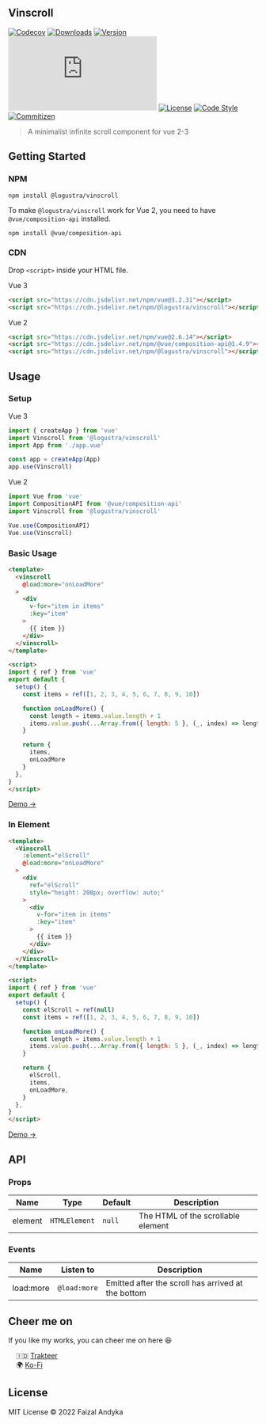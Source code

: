 ## Vinscroll

[![Codecov](https://img.shields.io/codecov/c/github/logustra/vinscroll)](https://codecov.io/github/logustra/vinscroll?branch=master)
[![Downloads](https://img.shields.io/npm/dm/@logustra/vinscroll)](https://npmcharts.com/compare/@logustra/vinscroll?minimal=true)
[![Version](https://img.shields.io/npm/v/@logustra/vinscroll)](https://www.npmjs.com/package/@logustra/vinscroll)
[![Gzip Size](https://img.badgesize.io/https://unpkg.com/@logustra/vinscroll/dist/index.umd.js?compression=gzip)](https://unpkg.com/@logustra/vinscroll/dist/index.umd.js)
[![License](https://img.shields.io/github/license/logustra/vinscroll)](https://github.com/logustra/vinscroll/blob/master/license.md)
[![Code Style](https://img.shields.io/badge/code_style-standard-brightgreen.svg)](https://standardjs.com)
[![Commitizen](https://img.shields.io/badge/commitizen-friendly-brightgreen.svg)](http://commitizen.github.io/cz-cli)

> A minimalist infinite scroll component for vue 2-3

## Getting Started
### NPM

```shell
npm install @logustra/vinscroll
```

To make `@logustra/vinscroll` work for Vue 2, you need to have `@vue/composition-api` installed.

```shell
npm install @vue/composition-api
```

### CDN
Drop `<script>` inside your HTML file.

Vue 3
```html
<script src="https://cdn.jsdelivr.net/npm/vue@3.2.31"></script>
<script src="https://cdn.jsdelivr.net/npm/@logustra/vinscroll"></script>
```

Vue 2
```html
<script src="https://cdn.jsdelivr.net/npm/vue@2.6.14"></script>
<script src="https://cdn.jsdelivr.net/npm/@vue/composition-api@1.4.9"></script>
<script src="https://cdn.jsdelivr.net/npm/@logustra/vinscroll"></script>
```

## Usage
### Setup
Vue 3
```js
import { createApp } from 'vue'
import Vinscroll from '@logustra/vinscroll'
import App from './app.vue'

const app = createApp(App)
app.use(Vinscroll)
```

Vue 2
```js
import Vue from 'vue'
import CompositionAPI from '@vue/composition-api'
import Vinscroll from '@logustra/vinscroll'

Vue.use(CompositionAPI)
Vue.use(Vinscroll)
```

### Basic Usage
```html
<template>
  <vinscroll
    @load:more="onLoadMore"
  >
    <div
      v-for="item in items"
      :key="item"
    >
      {{ item }}
    </div>
  </vinscroll>
</template>

<script>
import { ref } from 'vue'
export default {
  setup() {
    const items = ref([1, 2, 3, 4, 5, 6, 7, 8, 9, 10])

    function onLoadMore() {
      const length = items.value.length + 1
      items.value.push(...Array.from({ length: 5 }, (_, index) => length + index))
    }

    return { 
      items,
      onLoadMore 
    }
  },
}
</script>
```
[Demo →](https://stackblitz.com/edit/vitejs-vite-x1g4ac?file=src%2Fcomponents%2FbasicUsage.vue)

### In Element
```html
<template>
  <Vinscroll
    :element="elScroll"
    @load:more="onLoadMore"
  >
    <div
      ref="elScroll"
      style="height: 200px; overflow: auto;"
    >
      <div
        v-for="item in items"
        :key="item"
      >
        {{ item }}
      </div>
    </div>
  </Vinscroll>
</template>

<script>
import { ref } from 'vue'
export default {
  setup() {
    const elScroll = ref(null)
    const items = ref([1, 2, 3, 4, 5, 6, 7, 8, 9, 10])

    function onLoadMore() {
      const length = items.value.length + 1
      items.value.push(...Array.from({ length: 5 }, (_, index) => length + index))
    }

    return {
      elScroll,
      items,
      onLoadMore,
    }
  },
}
</script>
```
[Demo →](https://stackblitz.com/edit/vitejs-vite-x1g4ac?file=src%2Fcomponents%2FinElement.vue)

## API
### Props
| Name | Type | Default | Description |
|------|------|---------|-------------|
| element | `HTMLElement` | `null` | The HTML of the scrollable element | 

### Events
| Name | Listen to | Description |
|------|-----------|-------------|
| load:more | `@load:more` | Emitted after the scroll has arrived at the bottom | 

## Cheer me on
If you like my works, you can cheer me on here 😆

&nbsp; &nbsp; 🇮🇩 [Trakteer](https://trakteer.id/logustra/tip)<br>
&nbsp; &nbsp; 🌍 [Ko-Fi](https://ko-fi.com/logustra)<br>

## License
MIT License © 2022 Faizal Andyka